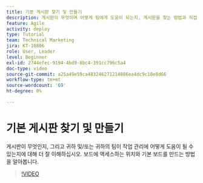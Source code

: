 ```yaml
---
title: 기본 게시판 찾기 및 만들기
description: 게시판이 무엇이며 어떻게 팀에게 도움이 되는지, 게시판을 찾는 방법과 직접 만드는 방법을 알아봅니다.
feature: Agile
activity: deploy
type: Tutorial
team: Technical Marketing
jira: KT-10806
role: User, Leader
level: Beginner
exl-id: 2744efec-9194-4bd9-8bc4-391cc796c5a4
doc-type: video
source-git-commit: a25a49e59ca483246271214886ea4dc9c10e8d66
workflow-type: tm+mt
source-wordcount: '69'
ht-degree: 0%

---
```


# 기본 게시판 찾기 및 만들기

게시판이 무엇인지, 그리고 귀하 및/또는 귀하의 팀이 작업 관리에 어떻게 도움이 될 수 있는지에 대해 더 잘 이해하십시오. 보드에 액세스하는 위치와 기본 보드를 만드는 방법을 알아봅니다.

>[!VIDEO](https://video.tv.adobe.com/v/346548)
